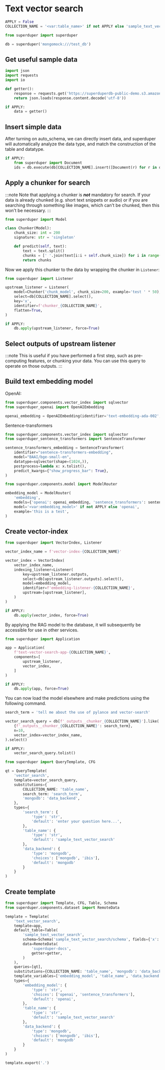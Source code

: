 # Text vector search


```python
APPLY = False
COLLECTION_NAME = '<var:table_name>' if not APPLY else 'sample_text_vector_search'
```


```python
from superduper import superduper

db = superduper('mongomock:///test_db')
```

<!-- TABS -->
## Get useful sample data


```python
import json
import requests
import io

def getter():
    response = requests.get('https://superduperdb-public-demo.s3.amazonaws.com/text.json')
    return json.loads(response.content.decode('utf-8'))
```


```python
if APPLY:
    data = getter()
```

<!-- TABS -->
## Insert simple data

After turning on auto_schema, we can directly insert data, and superduper will automatically analyze the data type, and match the construction of the table and datatype.


```python
if APPLY:
    from superduper import Document
    ids = db.execute(db[COLLECTION_NAME].insert([Document(r) for r in data]))
```

## Apply a chunker for search

:::note
Note that applying a chunker is ***not*** mandatory for search.
If your data is already chunked (e.g. short text snippets or audio) or if you
are searching through something like images, which can't be chunked, then this
won't be necessary.
:::


```python
from superduper import Model

class Chunker(Model):
    chunk_size: int = 200
    signature: str = 'singleton'

    def predict(self, text):
        text = text.split()
        chunks = [' '.join(text[i:i + self.chunk_size]) for i in range(0, len(text), self.chunk_size)]
        return chunks
```

Now we apply this chunker to the data by wrapping the chunker in `Listener`:


```python
from superduper import Listener

upstream_listener = Listener(
    model=Chunker('chunk_model', chunk_size=200, example='test ' * 50),
    select=db[COLLECTION_NAME].select(),
    key='x',
    identifier=f'chunker_{COLLECTION_NAME}',
    flatten=True,
)
```


```python
if APPLY:
    db.apply(upstream_listener, force=True)
```

## Select outputs of upstream listener

:::note
This is useful if you have performed a first step, such as pre-computing 
features, or chunking your data. You can use this query to 
operate on those outputs.
:::

<!-- TABS -->
## Build text embedding model

OpenAI:


```python
from superduper.components.vector_index import sqlvector
from superduper_openai import OpenAIEmbedding

openai_embedding = OpenAIEmbedding(identifier='text-embedding-ada-002', datatype=sqlvector(shape=(1536,)))
```

Sentence-transformers


```python
from superduper.components.vector_index import sqlvector
from superduper_sentence_transformers import SentenceTransformer

sentence_transformers_embedding = SentenceTransformer(
    identifier="sentence-transformers-embedding",
    model="BAAI/bge-small-en",
    datatype=sqlvector(shape=(1024,)),
    postprocess=lambda x: x.tolist(),
    predict_kwargs={"show_progress_bar": True},
)
```


```python
from superduper.components.model import ModelRouter

embedding_model = ModelRouter(
    'embedding',
    models={'openai': openai_embedding, 'sentence_transformers': sentence_transformers_embedding},
    model='<var:embedding_model>' if not APPLY else 'openai',
    example='this is a test',
)
```

## Create vector-index


```python
from superduper import VectorIndex, Listener

vector_index_name = f'vector-index-{COLLECTION_NAME}'

vector_index = VectorIndex(
    vector_index_name,
    indexing_listener=Listener(
        key=upstream_listener.outputs,
        select=db[upstream_listener.outputs].select(),
        model=embedding_model,
        identifier=f'embedding-listener-{COLLECTION_NAME}',
        upstream=[upstream_listener],
    )
)
```


```python
if APPLY:
    db.apply(vector_index, force=True)
```

By applying the RAG model to the database, it will subsequently be accessible for use in other services.


```python
from superduper import Application

app = Application(
    f'text-vector-search-app-{COLLECTION_NAME}',
    components=[
        upstream_listener,
        vector_index,
    ]
)
```


```python
if APPLY:
    db.apply(app, force=True)
```

You can now load the model elsewhere and make predictions using the following command.


```python
search_term = 'tell me about the use of pylance and vector-search'

vector_search_query = db[f'_outputs__chunker_{COLLECTION_NAME}'].like(
    {f'_outputs__chunker_{COLLECTION_NAME}': search_term},
    n=10,
    vector_index=vector_index_name,
).select()
```


```python
if APPLY:
    vector_search_query.tolist()
```


```python
from superduper import QueryTemplate, CFG

qt = QueryTemplate(
    'vector_search',
    template=vector_search_query,
    substitutions={
        COLLECTION_NAME: 'table_name',
        search_term: 'search_term',
        'mongodb': 'data_backend',
    },
    types={
        'search_term': {
            'type': 'str',
            'default': 'enter your question here...',
        },
        'table_name': {
            'type': 'str',
            'default': 'sample_text_vector_search'
        },
        'data_backend': {
            'type': 'mongodb',
            'choices': ['mongodb', 'ibis'],
            'default': 'mongodb'
        }
    }
)
```

## Create template


```python
from superduper import Template, CFG, Table, Schema
from superduper.components.dataset import RemoteData

template = Template(
    'text_vector_search',
    template=app,
    default_table=Table(
        'sample_text_vector_search',
        schema=Schema('sample_text_vector_search/schema', fields={'x': 'str'}),
        data=RemoteData(
            'superduper-docs',
            getter=getter,
        )
    ),
    queries=[qt],
    substitutions={COLLECTION_NAME: 'table_name', 'mongodb': 'data_backend'},
    template_variables=['embedding_model', 'table_name', 'data_backend'],
    types={
        'embedding_model': {
            'type': 'str',
            'choices': ['openai', 'sentence_transformers'],
            'default': 'openai',
        },
        'table_name': {
            'type': 'str',
            'default': 'sample_text_vector_search'
        },
        'data_backend': {
            'type': 'mongodb',
            'choices': ['mongodb', 'ibis'],
            'default': 'mongodb'
        }
    }
)
```


```python
template.export('.')
```
